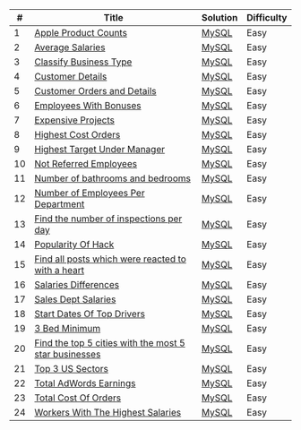 | # | Title | Solution | Difficulty | 
|---| ----- | -------- | ---------- |
|1|[Apple Product Counts](https://platform.stratascratch.com/coding/10141-apple-product-counts?python=)|[MySQL](./appleProductCount.sql)|Easy|
|2|[Average Salaries](https://platform.stratascratch.com/coding/9917-average-salaries?python=)|[MySQL](./averageSalaries.sql)|Easy|
|3|[Classify Business Type](https://platform.stratascratch.com/coding/9726-classify-business-type?python=)|[MySQL](./classifyBusinessType.sql)|Easy|
|4|[Customer Details](https://platform.stratascratch.com/coding/9891-customer-details?python=)|[MySQL](./customerDetails.sql)|Easy|
|5|[Customer Orders and Details](https://platform.stratascratch.com/coding/9908-customer-orders-and-details?python=)|[MySQL](./customerOrdersAndDetails.sql)|Easy|
|6|[Employees With Bonuses](https://platform.stratascratch.com/coding/9903-employees-with-bonuses?python=)|[MySQL](./employeeWithBonus.sql)|Easy|
|7|[Expensive Projects](https://platform.stratascratch.com/coding/10301-expensive-projects?python=)|[MySQL](./expensiveProjects.sql)|Easy|
|8|[Highest Cost Orders](https://platform.stratascratch.com/coding/9915-highest-cost-orders?python=)|[MySQL](./highestCostOrders.sql)|Easy|
|9|[Highest Target Under Manager](https://platform.stratascratch.com/coding/9905-highest-target-under-manager?python=)|[MySQL](./highestTargetUnderManager.sql)|Easy|
|10|[Not Referred Employees](https://platform.stratascratch.com/coding/9907-not-referred-employees?python=)|[MySQL](./notReferredEmployees.sql)|Easy|
|11|[Number of bathrooms and bedrooms](https://platform.stratascratch.com/coding/9622-number-of-bathrooms-and-bedrooms?python=)|[MySQL](./numberBedroomBathroom.sql)|Easy|
|12|[Number of Employees Per Department](https://platform.stratascratch.com/coding/9906-number-of-employees-per-department?python=)|[MySQL](./numberEmployeesPerDept.sql)|Easy|
|13|[Find the number of inspections per day](https://platform.stratascratch.com/coding/9704-find-the-number-of-inspections-per-day?python=)|[MySQL](./numberOfInspections.sql)|Easy|
|14|[Popularity Of Hack](https://platform.stratascratch.com/coding/10061-popularity-of-hack?python=)|[MySQL](./popularityOfHack.sql)|Easy|
|15|[Find all posts which were reacted to with a heart](https://platform.stratascratch.com/coding/10087-find-all-posts-which-were-reacted-to-with-a-heart?python=)|[MySQL](./postsReactWithHeart.sql)|Easy|
|16|[Salaries Differences](https://platform.stratascratch.com/coding/10308-salaries-differences?python=)|[MySQL](./salariesDifferences.sql)|Easy|
|17|[Sales Dept Salaries](https://platform.stratascratch.com/coding/9920-sales-dept-salaries?python=)|[MySQL](./salesDeptSalaries.sql)|Easy|
|18|[Start Dates Of Top Drivers](https://platform.stratascratch.com/coding/10083-start-dates-of-top-drivers?python=)|[MySQL](./startDateOfTopDrivers.sql)|Easy|
|19|[3 Bed Minimum](https://platform.stratascratch.com/coding/9627-3-bed-minimum?python=)|[MySQL](./threeBedMinimum.sql)|Easy|
|20|[Find the top 5 cities with the most 5 star businesses](https://platform.stratascratch.com/coding/10148-find-the-top-10-cities-with-the-most-5-star-businesses?python=)|[MySQL](./topFiveCitiesWithTopFiveBusiness.sql)|Easy|
|21|[Top 3 US Sectors](https://platform.stratascratch.com/coding/9802-top-3-us-sectors?python=)|[MySQL](./topThreeUSSectors.sql)|Easy|
|22|[Total AdWords Earnings](https://platform.stratascratch.com/coding/10164-total-adwords-earnings?python=)|[MySQL](./totalAdwords.sql)|Easy|
|23|[Total Cost Of Orders](https://platform.stratascratch.com/coding/10183-total-cost-of-orders?python=)|[MySQL](./totalCostOrders.sql)|Easy|
|24|[Workers With The Highest Salaries](https://platform.stratascratch.com/coding/10353-workers-with-the-highest-salaries?python=)|[MySQL](./workerWithHighestSalary.sql)|Easy|
